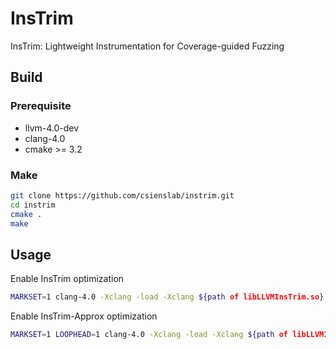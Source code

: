 # InsTrim
InsTrim: Lightweight Instrumentation for Coverage-guided Fuzzing

## Build
### Prerequisite
+ llvm-4.0-dev
+ clang-4.0
+ cmake >= 3.2

### Make
```sh
git clone https://github.com/csienslab/instrim.git
cd instrim
cmake .
make
```

## Usage
Enable InsTrim optimization
```sh
MARKSET=1 clang-4.0 -Xclang -load -Xclang ${path of libLLVMInsTrim.so} ${source files} ...
```
Enable InsTrim-Approx optimization
```sh
MARKSET=1 LOOPHEAD=1 clang-4.0 -Xclang -load -Xclang ${path of libLLVMInsTrim.so} ${source files} ...
```
